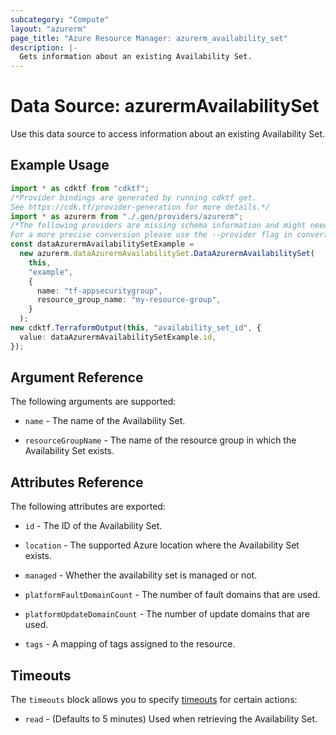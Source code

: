 ```yaml
---
subcategory: "Compute"
layout: "azurerm"
page_title: "Azure Resource Manager: azurerm_availability_set"
description: |-
  Gets information about an existing Availability Set.
---
```


# Data Source: azurermAvailabilitySet

Use this data source to access information about an existing Availability Set.

## Example Usage

```typescript
import * as cdktf from "cdktf";
/*Provider bindings are generated by running cdktf get.
See https://cdk.tf/provider-generation for more details.*/
import * as azurerm from "./.gen/providers/azurerm";
/*The following providers are missing schema information and might need manual adjustments to synthesize correctly: azurerm.
For a more precise conversion please use the --provider flag in convert.*/
const dataAzurermAvailabilitySetExample =
  new azurerm.dataAzurermAvailabilitySet.DataAzurermAvailabilitySet(
    this,
    "example",
    {
      name: "tf-appsecuritygroup",
      resource_group_name: "my-resource-group",
    }
  );
new cdktf.TerraformOutput(this, "availability_set_id", {
  value: dataAzurermAvailabilitySetExample.id,
});

```

## Argument Reference

The following arguments are supported:

*   `name` - The name of the Availability Set.

*   `resourceGroupName` - The name of the resource group in which the Availability Set exists.

## Attributes Reference

The following attributes are exported:

*   `id` - The ID of the Availability Set.

*   `location` - The supported Azure location where the Availability Set exists.

*   `managed` - Whether the availability set is managed or not.

*   `platformFaultDomainCount` - The number of fault domains that are used.

*   `platformUpdateDomainCount` - The number of update domains that are used.

*   `tags` - A mapping of tags assigned to the resource.

## Timeouts

The `timeouts` block allows you to specify [timeouts](https://www.terraform.io/language/resources/syntax#operation-timeouts) for certain actions:

* `read` - (Defaults to 5 minutes) Used when retrieving the Availability Set.

